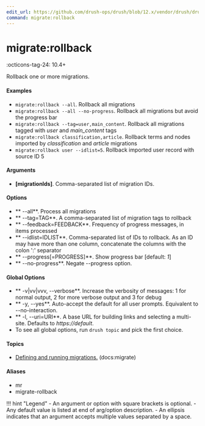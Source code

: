 ```yaml
---
edit_url: https://github.com/drush-ops/drush/blob/12.x/vendor/drush/drush/src/Commands/core/MigrateRunnerCommands.php
command: migrate:rollback
---
```

# migrate:rollback

:octicons-tag-24: 10.4+

Rollback one or more migrations.

#### Examples

- <code>migrate:rollback --all</code>. Rollback all migrations
- <code>migrate:rollback --all --no-progress</code>. Rollback all migrations but avoid the progress bar
- <code>migrate:rollback --tag=user,main_content</code>. Rollback all migrations tagged with *user* and *main_content* tags
- <code>migrate:rollback classification,article</code>. Rollback terms and nodes imported by *classification* and *article* migrations
- <code>migrate:rollback user --idlist=5</code>. Rollback imported user record with source ID 5

#### Arguments

- **[migrationIds]**. Comma-separated list of migration IDs.

#### Options

- ** --all**. Process all migrations
- ** --tag=TAG**. A comma-separated list of migration tags to rollback
- ** --feedback=FEEDBACK**. Frequency of progress messages, in items processed
- ** --idlist=IDLIST**. Comma-separated list of IDs to rollback. As an ID may have more than one column, concatenate the columns with the colon ':' separator
- ** --progress[=PROGRESS]**. Show progress bar [default: *1*]
- ** --no-progress**. Negate --progress option.

#### Global Options

- ** -v|vv|vvv, --verbose**. Increase the verbosity of messages: 1 for normal output, 2 for more verbose output and 3 for debug
- ** -y, --yes**. Auto-accept the default for all user prompts. Equivalent to --no-interaction.
- ** -l, --uri=URI**. A base URL for building links and selecting a multi-site. Defaults to *https://default*.
- To see all global options, run <code>drush topic</code> and pick the first choice.

#### Topics

- [Defining and running migrations.](../../vendor/drush/drush/docs/migrate.md) (docs:migrate)

#### Aliases

- mr
- migrate-rollback

!!! hint "Legend"
    - An argument or option with square brackets is optional.
    - Any default value is listed at end of arg/option description.
    - An ellipsis indicates that an argument accepts multiple values separated by a space.